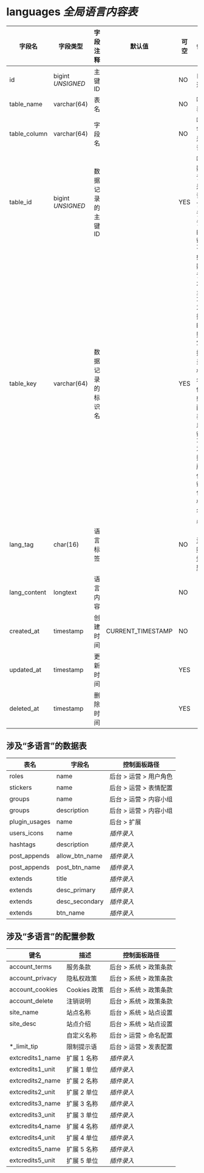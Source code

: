# languages *全局语言内容表*

| 字段名 | 字段类型 | 字段注释 | 默认值 | 可空 | 备注 |
| --- | --- | --- | --- | --- | --- |
| id | bigint *UNSIGNED* | 主键 ID |  | NO | 自动递赠 |
| table_name | varchar(64) | 表名 |  | NO | 哪个表 |
| table_column | varchar(64) | 字段名 |  | NO | 哪个字段是多语言 |
| table_id | bigint *UNSIGNED* | 数据记录的主键 ID |  | YES | 哪条数据记录是多语言，该条记录的`主键 ID` |
| table_key | varchar(64) | 数据记录的标识名 |  | YES | 如果数据记录不以`主键 ID`为依据时，则填写数据记录的标识名<br>例如：配置表不以`主键 ID`为依据，所以使用`键名`作为标识名 |
| lang_tag | char(16) | 语言标签 |  | NO | 参见「[多语言唯一性逻辑](../../extensions/multilingual.md)」 |
| lang_content | longtext | 语言内容 |  | NO |  |
| created_at | timestamp | 创建时间 | CURRENT_TIMESTAMP | NO |  |
| updated_at | timestamp | 更新时间 |  | YES |  |
| deleted_at | timestamp | 删除时间 |  | YES |  |

## 涉及“多语言”的数据表

| 表名 | 字段名 | 控制面板路径 |
| --- | --- | --- |
| roles | name | 后台 > 运营 > 用户角色 |
| stickers | name | 后台 > 运营 > 表情配置 |
| groups | name | 后台 > 运营 > 内容小组 |
| groups | description | 后台 > 运营 > 内容小组 |
| plugin_usages | name | 后台 > 扩展 |
| users_icons | name | *插件录入* |
| hashtags | description | *插件录入* |
| post_appends | allow_btn_name | *插件录入* |
| post_appends | post_btn_name | *插件录入* |
| extends | title | *插件录入* |
| extends | desc_primary | *插件录入* |
| extends | desc_secondary | *插件录入* |
| extends | btn_name | *插件录入* |

## 涉及“多语言”的配置参数

| 键名 | 描述 | 控制面板路径 |
| --- | --- | --- |
| account_terms | 服务条款 | 后台 > 系统 > 政策条款 |
| account_privacy | 隐私权政策 | 后台 > 系统 > 政策条款 |
| account_cookies | Cookies 政策 | 后台 > 系统 > 政策条款 |
| account_delete | 注销说明 | 后台 > 系统 > 政策条款 |
| site_name | 站点名称 | 后台 > 系统 > 站点设置 |
| site_desc | 站点介绍 | 后台 > 系统 > 站点设置 |
| | 自定义名称 | 后台 > 运营 > 命名配置 |
| *_limit_tip | 限制提示语 | 后台 > 运营 > 发表配置 |
| extcredits1_name | 扩展 1 名称 | *插件录入* |
| extcredits1_unit | 扩展 1 单位 | *插件录入* |
| extcredits2_name | 扩展 2 名称 | *插件录入* |
| extcredits2_unit | 扩展 2 单位 | *插件录入* |
| extcredits3_name | 扩展 3 名称 | *插件录入* |
| extcredits3_unit | 扩展 3 单位 | *插件录入* |
| extcredits4_name | 扩展 4 名称 | *插件录入* |
| extcredits4_unit | 扩展 4 单位 | *插件录入* |
| extcredits5_name | 扩展 5 名称 | *插件录入* |
| extcredits5_unit | 扩展 5 单位 | *插件录入* |

